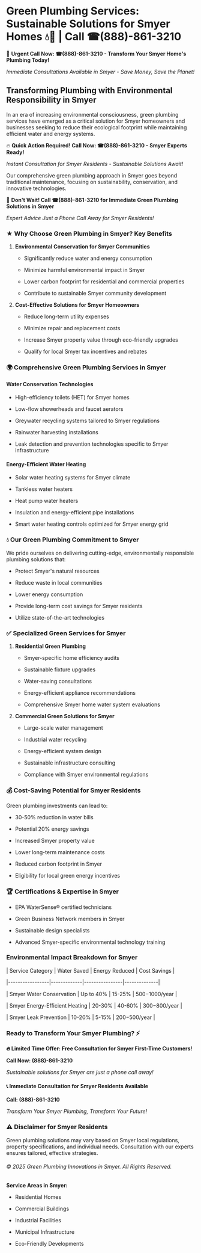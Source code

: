 # Green Plumbing Services: Sustainable Solutions for Smyer Homes 💧🌿 | Call ☎(888)-861-3210

🚨 **Urgent Call Now: ☎(888)-861-3210 - Transform Your Smyer Home's Plumbing Today!**
*Immediate Consultations Available in Smyer - Save Money, Save the Planet!*

## Transforming Plumbing with Environmental Responsibility in Smyer

In an era of increasing environmental consciousness, green plumbing services have emerged as a critical solution for Smyer homeowners and businesses seeking to reduce their ecological footprint while maintaining efficient water and energy systems. 

🔥 **Quick Action Required! Call Now: ☎(888)-861-3210 - Smyer Experts Ready!**
*Instant Consultation for Smyer Residents - Sustainable Solutions Await!*

Our comprehensive green plumbing approach in Smyer goes beyond traditional maintenance, focusing on sustainability, conservation, and innovative technologies.

🚨 **Don't Wait! Call ☎(888)-861-3210 for Immediate Green Plumbing Solutions in Smyer**
*Expert Advice Just a Phone Call Away for Smyer Residents!*

### ★ Why Choose Green Plumbing in Smyer? Key Benefits

1. **Environmental Conservation for Smyer Communities** 
   - Significantly reduce water and energy consumption
   - Minimize harmful environmental impact in Smyer
   - Lower carbon footprint for residential and commercial properties
   - Contribute to sustainable Smyer community development

2. **Cost-Effective Solutions for Smyer Homeowners** 
   - Reduce long-term utility expenses
   - Minimize repair and replacement costs
   - Increase Smyer property value through eco-friendly upgrades
   - Qualify for local Smyer tax incentives and rebates

### 🌍 Comprehensive Green Plumbing Services in Smyer

#### Water Conservation Technologies
- High-efficiency toilets (HET) for Smyer homes
- Low-flow showerheads and faucet aerators
- Greywater recycling systems tailored to Smyer regulations
- Rainwater harvesting installations
- Leak detection and prevention technologies specific to Smyer infrastructure

#### Energy-Efficient Water Heating
- Solar water heating systems for Smyer climate
- Tankless water heaters
- Heat pump water heaters
- Insulation and energy-efficient pipe installations
- Smart water heating controls optimized for Smyer energy grid

### 💧 Our Green Plumbing Commitment to Smyer

We pride ourselves on delivering cutting-edge, environmentally responsible plumbing solutions that:
- Protect Smyer's natural resources
- Reduce waste in local communities
- Lower energy consumption
- Provide long-term cost savings for Smyer residents
- Utilize state-of-the-art technologies

### ✅ Specialized Green Services for Smyer

1. **Residential Green Plumbing**
   - Smyer-specific home efficiency audits
   - Sustainable fixture upgrades
   - Water-saving consultations
   - Energy-efficient appliance recommendations
   - Comprehensive Smyer home water system evaluations

2. **Commercial Green Solutions for Smyer**
   - Large-scale water management
   - Industrial water recycling
   - Energy-efficient system design
   - Sustainable infrastructure consulting
   - Compliance with Smyer environmental regulations

### 💰 Cost-Saving Potential for Smyer Residents

Green plumbing investments can lead to:
- 30-50% reduction in water bills
- Potential 20% energy savings
- Increased Smyer property value
- Lower long-term maintenance costs
- Reduced carbon footprint in Smyer
- Eligibility for local green energy incentives

### 🏆 Certifications & Expertise in Smyer

- EPA WaterSense® certified technicians
- Green Business Network members in Smyer
- Sustainable design specialists
- Advanced Smyer-specific environmental technology training

### Environmental Impact Breakdown for Smyer

| Service Category | Water Saved | Energy Reduced | Cost Savings |
|-----------------|-------------|----------------|--------------|
| Smyer Water Conservation | Up to 40% | 15-25% | $500-$1000/year |
| Smyer Energy-Efficient Heating | 20-30% | 40-60% | $300-$800/year |
| Smyer Leak Prevention | 10-20% | 5-15% | $200-$500/year |

### Ready to Transform Your Smyer Plumbing? ⚡

**🔥 Limited Time Offer: Free Consultation for Smyer First-Time Customers!**

**Call Now: (888)-861-3210**
*Sustainable solutions for Smyer are just a phone call away!*

#### 📞 Immediate Consultation for Smyer Residents Available

**Call: (888)-861-3210**
*Transform Your Smyer Plumbing, Transform Your Future!*

### ⚠️ Disclaimer for Smyer Residents

Green plumbing solutions may vary based on Smyer local regulations, property specifications, and individual needs. Consultation with our experts ensures tailored, effective strategies.

###### © 2025 Green Plumbing Innovations in Smyer. All Rights Reserved.

**Service Areas in Smyer:** 
- Residential Homes
- Commercial Buildings
- Industrial Facilities
- Municipal Infrastructure
- Eco-Friendly Developments